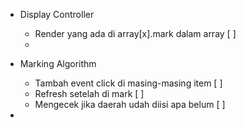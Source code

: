 - Display Controller 
  - Render yang ada di array[x].mark dalam array [ ]
  - 

- Marking Algorithm
  - Tambah event click di masing-masing item [ ]
  - Refresh setelah di mark [ ] 
  - Mengecek jika daerah udah diisi apa belum [ ]
- 